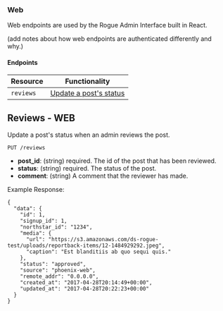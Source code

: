 ### Web

Web endpoints are used by the Rogue Admin Interface built in React.

(add notes about how web endpoints are authenticated differently and why.)

#### Endpoints

Resource                                       | Functionality
---------------------------------------------- | --------------------------------------------------------
`reviews` |    [Update a post's status](#reviews)


## Reviews - WEB

Update a post's status when an admin reviews the post.

```
PUT /reviews
```

  - **post_id**: (string) required.
    The id of the post that has been reviewed.
  - **status**: (string) required.
    The status of the post.
  - **comment**: (string)
    A comment that the reviewer has made.

Example Response:

```
{
  "data": {
    "id": 1,
    "signup_id": 1,
    "northstar_id": "1234",
    "media": {
      "url": "https://s3.amazonaws.com/ds-rogue-test/uploads/reportback-items/12-1484929292.jpeg",
      "caption": "Est blanditiis ab quo sequi quis."
    },
    "status": "approved",
    "source": "phoenix-web",
    "remote_addr": "0.0.0.0",
    "created_at": "2017-04-28T20:14:49+00:00",
    "updated_at": "2017-04-28T20:22:23+00:00"
  }
}
```
